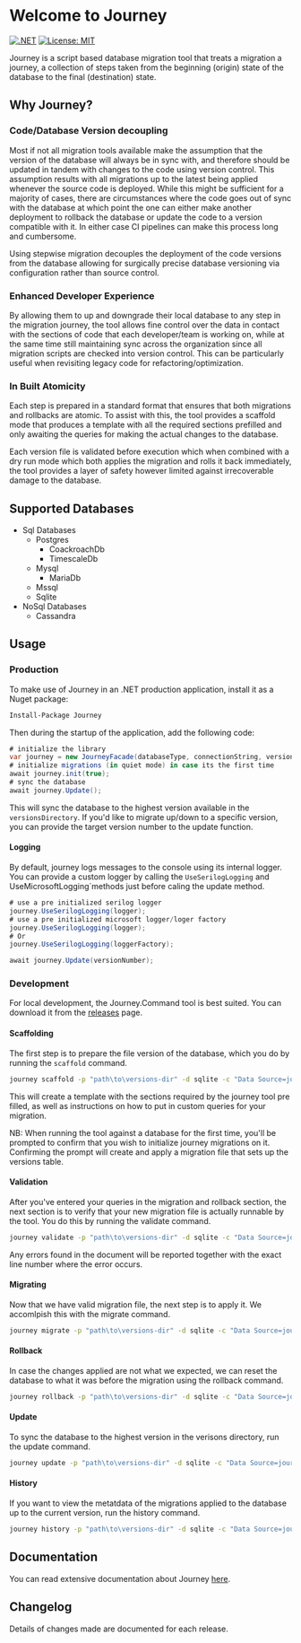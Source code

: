 # Welcome to Journey 
[![.NET](https://github.com/ekmungai/journey/actions/workflows/dotnet.yml/badge.svg)](https://github.com/ekmungai/journey/actions/workflows/dotnet.yml)
[![License: MIT](https://img.shields.io/badge/License-MIT-blue.svg)](https://opensource.org/licenses/MIT)

Journey is a script based database migration tool that treats a migration a journey, a collection of steps taken from the beginning (origin) state of the database to the final (destination) state.

## Why Journey?

### Code/Database Version decoupling
Most if not all migration tools available make the assumption that the version of the database will always be in sync with, and therefore should be updated in tandem with changes to the code using version control. This assumption results with all migrations up to the latest being applied whenever the source code is deployed. While this might be sufficient for a majority of cases, there are circumstances where the code goes out of sync with the database at which point the one can either make another deployment to rollback the database or update the code to a version compatible with it. In either case CI pipelines can make this process long and cumbersome. 

Using stepwise migration decouples the deployment of the code versions from the database allowing for surgically precise database versioning via configuration rather than source control.    

### Enhanced Developer Experience
By allowing them to up and downgrade their local database to any step in the migration journey, the tool allows fine control over the data in contact with the sections of code that each developer/team is working on, while at the same time still maintaining sync across the organization since all migration scripts are checked into version control. This can be particularly useful when revisiting legacy code for refactoring/optimization. 

### In Built Atomicity
Each step is prepared in a standard format that ensures that both migrations and rollbacks are atomic. To assist with this, the tool provides a scaffold mode that produces a template with all the required sections prefilled and only awaiting the queries for making the actual changes to the database. 

Each version file is validated before execution which when combined with a dry run mode which both applies the migration and rolls it back immediately, the tool provides a layer of safety however limited against irrecoverable damage to the database. 

## Supported Databases
 - Sql Databases
    - Postgres
        - CoackroachDb
        - TimescaleDb
    - Mysql
        - MariaDb
    - Mssql
    - Sqlite
 - NoSql Databases
    - Cassandra

## Usage

### Production
To make use of Journey in an .NET production application, install it as a Nuget package:
```bash
Install-Package Journey
```
Then during the startup of the application, add the following code:
```c#
# initialize the library
var journey = new JourneyFacade(databaseType, connectionString, versionsDirectory); 
# initialize migrations (in quiet mode) in case its the first time
await journey.init(true);
# sync the database
await journey.Update();
```
This will sync the database to the highest version available in the `versionsDirectory`. If you'd like to migrate up/down to a specific version, you can provide the target version number to the update function. 

#### Logging
By default, journey logs messages to the console using its internal logger. You can provide a custom logger by calling the `UseSerilogLogging` and  UseMicrosoftLogging`methods just before caling the update method.
```c#
# use a pre initialized serilog logger
journey.UseSerilogLogging(logger);
# use a pre initialized microsoft logger/loger factory
journey.UseSerilogLogging(logger);
# Or
journey.UseSerilogLogging(loggerFactory);
```

```c#
await journey.Update(versionNumber);
```

### Development
For local development, the Journey.Command tool is best suited. You can download it from the [releases](https://github.com/ekmungai/journey/releases) page.

#### Scaffolding
The first step is to prepare the file version of the database, which you do by running the `scaffold` command.

```bash
journey scaffold -p "path\to\versions-dir" -d sqlite -c "Data Source=journal.db"
```
This will create a template with the sections required by the journey tool pre filled, as well as instructions on how to put in custom queries for your migration.

NB: When running the tool against a database for the first time, you'll be prompted to confirm that you wish to initialize journey migrations on it. Confirming the prompt will create and apply a migration file that sets up the versions table.

#### Validation
After you've entered your queries in the migration and rollback section, the next section is to verify that your new migration file is actually runnable by the tool. You do this by running the validate command.
```bash
journey validate -p "path\to\versions-dir" -d sqlite -c "Data Source=journal.db"
```
Any errors found in the document will be reported together with the exact line number where the error occurs.

#### Migrating 
Now that we have valid migration file, the next step is to apply it. We accomlpish this with the migrate command.
```bash
journey migrate -p "path\to\versions-dir" -d sqlite -c "Data Source=journal.db"
```

#### Rollback 
In case the changes applied are not what we expected, we can reset the database to what it was before the migration using the rollback command. 
```bash
journey rollback -p "path\to\versions-dir" -d sqlite -c "Data Source=journal.db"
```

#### Update 
To sync the database to the highest version in the verisons directory, run the update command.
```bash
journey update -p "path\to\versions-dir" -d sqlite -c "Data Source=journal.db"
```

#### History 
If you want to view the metatdata of the migrations applied to the database up to the current version, run the history command.
```bash
journey history -p "path\to\versions-dir" -d sqlite -c "Data Source=journal.db"
```

## Documentation
You can read extensive documentation about Journey [here](journey.netlify-app.com).

## Changelog
Details of changes made are documented for each release.